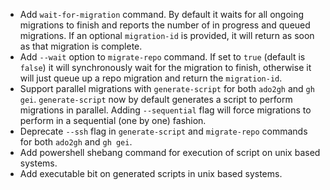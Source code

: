 - Add `wait-for-migration` command. By default it waits for all ongoing migrations to finish and reports the number of in progress and queued migrations. If an optional `migration-id` is provided, it will return as soon as that migration is complete.
- Add `--wait` option to `migrate-repo` command. If set to `true` (default is `false`) it will synchronously wait for the migration to finish, otherwise it will just queue up a repo migration and return the `migration-id`.
- Support parallel migrations with `generate-script` for both `ado2gh` and `gh gei`. `generate-script` now by default generates a script to perform migrations in parallel. Adding `--sequential` flag will force migrations to perform in a sequential (one by one) fashion.
- Deprecate `--ssh` flag in `generate-script` and `migrate-repo` commands for both `ado2gh` and `gh gei`.
- Add powershell shebang command for execution of script on unix based systems.
- Add executable bit on generated scripts in unix based systems.